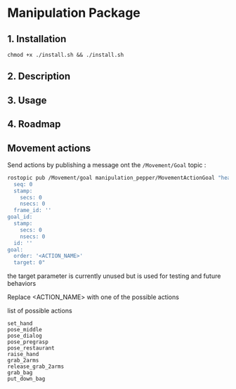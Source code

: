 # Manipulation Package

## 1. Installation

```buildoutcfg
chmod +x ./install.sh && ./install.sh
```
## 2. Description

## 3. Usage

## 4. Roadmap

## Movement actions

Send actions by publishing a message ont the `/Movement/Goal` topic :

```bash
rostopic pub /Movement/goal manipulation_pepper/MovementActionGoal "header:
  seq: 0
  stamp:
    secs: 0
    nsecs: 0
  frame_id: ''
goal_id:
  stamp:
    secs: 0
    nsecs: 0
  id: ''
goal:
  order: '<ACTION_NAME>'
  target: 0"
```

the target parameter is currently unused but is used for testing and future behaviors

Replace <ACTION_NAME> with one of the possible actions

list of possible actions

```
set_hand
pose_middle
pose_dialog
pose_pregrasp
pose_restaurant
raise_hand
grab_2arms
release_grab_2arms
grab_bag
put_down_bag
```
